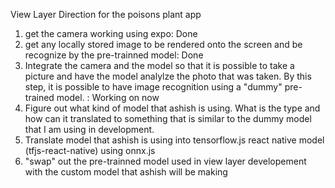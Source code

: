 View Layer Direction for the poisons plant app

1) get the camera working using expo: Done
2) get any locally stored image to be rendered onto the screen and be recognize by the pre-trainned model: Done
3) Integrate the camera and the model so that it is possible to take a picture and have the model analylze the photo that was taken.  By this step, it is possible to have image recognition using a "dummy" pre-trained model. : Working on now
4) Figure out what kind of model that ashish is using.  What is the type and how can it translated to something that is similar to the dummy model that I am using in development.
5) Translate  model that ashish is using into tensorflow.js react native model (tfjs-react-native) using onnx.js
6) "swap" out the pre-trainned model used in view layer developement with the custom model that ashish will be making
